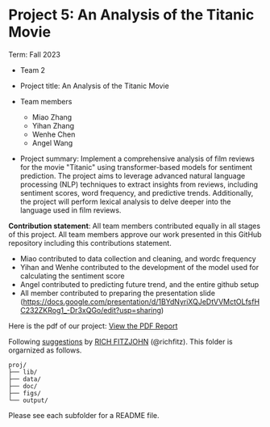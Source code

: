 # Project 5: An Analysis of the Titanic Movie

Term: Fall 2023

+ Team 2
+ Project title: An Analysis of the Titanic Movie
+ Team members
	+ Miao Zhang
	+ Yihan Zhang
	+ Wenhe Chen
	+ Angel Wang
	
+ Project summary: Implement a comprehensive analysis of film reviews for the movie "Titanic" using transformer-based models for sentiment prediction. The project aims to leverage advanced natural language processing (NLP) techniques to extract insights from reviews, including sentiment scores, word frequency, and predictive trends. Additionally, the project will perform lexical analysis to delve deeper into the language used in film reviews.
	

**Contribution statement**: All team members contributed equally in all stages of this project. All team members approve our work presented in this GitHub repository including this contributions statement. 
- Miao contributed to data collection and cleaning, and wordc frequency
- Yihan and Wenhe contributed to the development of the model used for calculating the sentiment score
- Angel contributed to predicting future trend, and the entire github setup
- All member contributed to preparing the presentation slide (https://docs.google.com/presentation/d/1BYdNyriXQJeDtVVMctOLfsfHC232ZKRog1_-Dr3xQGo/edit?usp=sharing)

Here is the pdf of our project: [View the PDF Report](https://github.com/angelw29/ADS-Fall2023-Project5-Freetopic-Group-2/blob/main/doc/Project_5.pdf)

Following [suggestions](http://nicercode.github.io/blog/2013-04-05-projects/) by [RICH FITZJOHN](http://nicercode.github.io/about/#Team) (@richfitz). This folder is orgarnized as follows.

```
proj/
├── lib/
├── data/
├── doc/
├── figs/
└── output/
```

Please see each subfolder for a README file.
